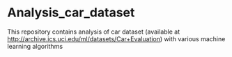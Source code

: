 # Analysis_car_dataset
This repository contains analysis of car dataset (available at http://archive.ics.uci.edu/ml/datasets/Car+Evaluation) with various machine learning algorithms
